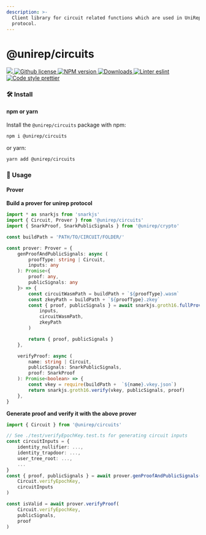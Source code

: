 ```yaml
---
description: >-
  Client library for circuit related functions which are used in UniRep
  protocol.
---
```


# @unirep/circuits

[![](https://camo.githubusercontent.com/5124fc18e7c4eea90190045bc66eddafb19a7b4d93c696e88c65dc530cec9b02/68747470733a2f2f696d672e736869656c64732e696f2f62616467652f70726f6a6563742d756e697265702d626c75652e7376673f7374796c653d666c61742d737175617265) ](https://github.com/unirep/unirep)[![Github license](https://camo.githubusercontent.com/9dc25f9a3042124b664e5c386b48a35246c09e7fa0e514bf151c2034b183ec62/68747470733a2f2f696d672e736869656c64732e696f2f6769746875622f6c6963656e73652f756e697265702f756e697265702e7376673f7374796c653d666c61742d737175617265) ](https://github.com/unirep/unirep/blob/master/LICENSE)[![NPM version](https://camo.githubusercontent.com/6a4116015b3d93ff9e23861d2be7960d76c6f9cf5af0920404249a25c39b9ca4/68747470733a2f2f696d672e736869656c64732e696f2f6e706d2f762f40756e697265702f63697263756974733f7374796c653d666c61742d737175617265) ](https://www.npmjs.com/package/@unirep/circuits)[![Downloads](https://camo.githubusercontent.com/20f160f10286348d26bfffe691dd6e94d5e44af6028b40eec801230df81740d8/68747470733a2f2f696d672e736869656c64732e696f2f6e706d2f646d2f40756e697265702f63697263756974732e7376673f7374796c653d666c61742d737175617265) ](https://npmjs.org/package/@unirep/circuits)[![Linter eslint](https://camo.githubusercontent.com/ed5849d453eb089b4ad8f56f316f492ceef5e7aa5404ee4df4d97ff6cb3f375f/68747470733a2f2f696d672e736869656c64732e696f2f62616467652f6c696e7465722d65736c696e742d3830383066323f7374796c653d666c61742d737175617265266c6f676f3d65736c696e74) ](https://eslint.org/)[![Code style prettier](https://camo.githubusercontent.com/81082ed03d1efb3d135c66d183ce379d0d30a0091d09d472f5e96ab4e2ff4375/68747470733a2f2f696d672e736869656c64732e696f2f62616467652f636f64652532307374796c652d70726574746965722d6638626334353f7374796c653d666c61742d737175617265266c6f676f3d7072657474696572)](https://prettier.io/)

### 🛠 Install

#### npm or yarn

Install the `@unirep/circuits` package with npm:

```bash
npm i @unirep/circuits
```

or yarn:

```bash
yarn add @unirep/circuits
```

### 📔 Usage

#### Prover

**Build a prover for unirep protocol**

```typescript
import * as snarkjs from 'snarkjs'
import { Circuit, Prover } from '@unirep/circuits'
import { SnarkProof, SnarkPublicSignals } from '@unirep/crypto'

const buildPath = 'PATH/TO/CIRCUIT/FOLDER/'

const prover: Prover = {
    genProofAndPublicSignals: async (
        proofType: string | Circuit,
        inputs: any
    ): Promise<{
        proof: any,
        publicSignals: any
    }> => {
        const circuitWasmPath = buildPath + `${proofType}.wasm`
        const zkeyPath = buildPath + `${proofType}.zkey`
        const { proof, publicSignals } = await snarkjs.groth16.fullProve(
            inputs,
            circuitWasmPath,
            zkeyPath
        )

        return { proof, publicSignals }
    },

    verifyProof: async (
        name: string | Circuit,
        publicSignals: SnarkPublicSignals,
        proof: SnarkProof
    ): Promise<boolean> => {
        const vkey = require(buildPath +  `${name}.vkey.json`)
        return snarkjs.groth16.verify(vkey, publicSignals, proof)
    },
}
```

**Generate proof and verify it with the above prover**

```typescript
import { Circuit } from '@unirep/circuits'

// See ./test/verifyEpochKey.test.ts for generating circuit inputs
const circuitInputs = {
    identity_nullifier: ...,
    identity_trapdoor: ...,
    user_tree_root: ...,
    ...
}
const { proof, publicSignals } = await prover.genProofAndPublicSignals(
    Circuit.verifyEpochKey,
    circuitInputs
)

const isValid = await prover.verifyProof(
    Circuit.verifyEpochKey,
    publicSignals,
    proof
)
```
